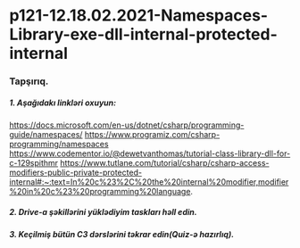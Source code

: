 # p121-12.18.02.2021-Namespaces-Library-exe-dll-internal-protected-internal

### Tapşırıq.

##### 1. Aşağıdakı linkləri oxuyun:
https://docs.microsoft.com/en-us/dotnet/csharp/programming-guide/namespaces/
https://www.programiz.com/csharp-programming/namespaces
https://www.codementor.io/@dewetvanthomas/tutorial-class-library-dll-for-c-129spithmr
https://www.tutlane.com/tutorial/csharp/csharp-access-modifiers-public-private-protected-internal#:~:text=In%20c%23%2C%20the%20internal%20modifier,modifier%20in%20c%23%20programming%20language.


##### 2. Drive-a şəkillərini yüklədiyim taskları həll edin.


##### 3. Keçilmiş bütün C3 dərslərini təkrar edin(Quiz-ə hazırlıq).
